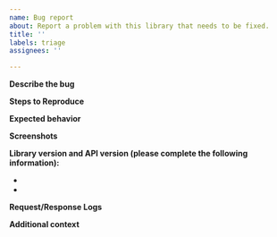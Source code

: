 ```yaml
---
name: Bug report
about: Report a problem with this library that needs to be fixed.
title: ''
labels: triage
assignees: ''

---
```

<!--
**PLEASE READ**
==============================================================================
Before posting, make sure you've carefully reviewed the documentation for this
library:

https://developers.google.com/google-ads/api/docs/client-libs/python

This library is only used for the Google Ads API. For the AdWords API client
library report your issue here:

https://github.com/googleads/googleads-python-lib/issues

Only use this page to report problems with this library. If you are unsure
whether your issue is related to this library or the Google Ads API itself,
please first reach out to one of the below resources before filing an issue
here:

* Support Forum: https://support.google.com/google-ads/thread/new
* Email the Support Team: https://support.google.com/google-ads/gethelp
==============================================================================
-->

**Describe the bug**
<!-- Insert a clear and concise description of what the bug is. -->

**Steps to Reproduce**
<!-- Inset specific steps to reproduce the behavior. -->

**Expected behavior**
<!-- Write a clear and concise description of what you expected to happen. -->

**Screenshots**
<!-- If applicable, attach screenshots to help explain your problem. -->

**Library version and API version (please complete the following information):**
 - <!-- Which Google Ads API version are you using [e.g. v6] -->
 - <!-- Paste the list of dependencies you're using (i.e. `pip freeze`) -->

**Request/Response Logs**
<!--
Insert request/response logs here. To enable logging see this page:

https://developers.google.com/google-ads/api/docs/client-libs/python/logging

NOTE: please redact personally identifiable information from the logs,
including developer tokens, client IDs, etc.
-->

**Additional context**
<!-- Add any other useful context about the problem here. -->
